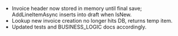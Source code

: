 - Invoice header now stored in memory until final save; AddLineItemAsync inserts into draft when IsNew.
- Lookup new invoice creation no longer hits DB, returns temp item.
- Updated tests and BUSINESS_LOGIC docs accordingly.
